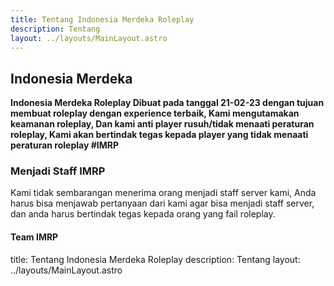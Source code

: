 ```yaml
---
title: Tentang Indonesia Merdeka Roleplay
description: Tentang
layout: ../layouts/MainLayout.astro
---
```


## Indonesia Merdeka

**Indonesia Merdeka Roleplay Dibuat pada tanggal 21-02-23 dengan tujuan membuat roleplay dengan experience terbaik, Kami mengutamakan keamanan roleplay, Dan kami anti player rusuh/tidak menaati peraturan roleplay, Kami akan bertindak tegas kepada player yang tidak menaati peraturan roleplay #IMRP**

### Menjadi Staff IMRP

Kami tidak sembarangan menerima orang menjadi staff server kami, Anda harus bisa menjawab pertanyaan dari kami agar bisa menjadi staff server, dan anda harus bertindak tegas kepada orang yang fail roleplay.

#### Team IMRP

title: Tentang Indonesia Merdeka Roleplay
description: Tentang
layout: ../layouts/MainLayout.astro
